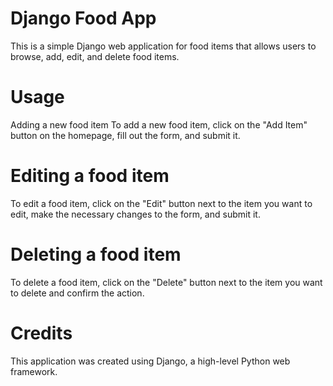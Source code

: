 # Django Food App
This is a simple Django web application for food items that allows users to browse, add, edit, and delete food items.

# Usage
Adding a new food item
To add a new food item, click on the "Add Item" button on the homepage, fill out the form, and submit it.

# Editing a food item
To edit a food item, click on the "Edit" button next to the item you want to edit, make the necessary changes to the form, and submit it.

# Deleting a food item
To delete a food item, click on the "Delete" button next to the item you want to delete and confirm the action.

# Credits
This application was created using Django, a high-level Python web framework.
